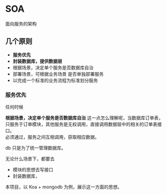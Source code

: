 # SOA

面向服务的架构

## 几个原则

- **服务优先**
- **封装数据库，提供数据层**
- 根据场景，决定单个服务是否数据库自治
- 部署场景，可根据业务场景 是否单独部署服务
- 以完成一个标准的业务流程为标准划分服务

### 服务优先

任何时候

**根据场景，决定单个服务是否数据库自治**
这一点怎么理解呢，当数据库订单表，只服务于订单模块，其他服务是无权调用，直接调用数据层中的相关的订单表接口。  
必须通过，服务之间互相调用，获取相应数据。

db 只是为了统一管理数据库。

无论什么场景下，都要去

- 模块的思想去写接口
- 封装数据库，

本项目，以 Koa + mongodb 为例，展示这一方面的思想。

